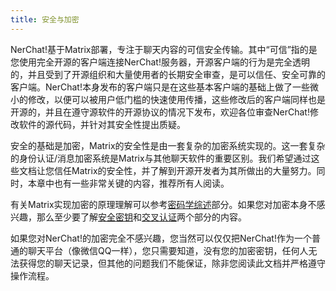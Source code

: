 ```yaml
---
title: 安全与加密
---
```


NerChat!基于Matrix部署，专注于聊天内容的可信安全传输。其中“可信”指的是您使用完全开源的客户端连接NerChat!服务器，开源客户端的行为是完全透明的，并且受到了开源组织和大量使用者的长期安全审查，是可以信任、安全可靠的客户端。NerChat!本身发布的客户端只是在这些基本客户端的基础上做了一些微小的修改，以便可以被用户低门槛的快速使用传播，这些修改后的客户端同样也是开源的，并且在遵守源软件的开源协议的情况下发布，欢迎各位审查NerChat!修改软件的源代码，并针对其安全性提出质疑。

安全的基础是加密，Matrix的安全性是由一套复杂的加密系统实现的。这一套复杂的身份认证/消息加密系统是Matrix与其他聊天软件的重要区别。我们希望通过这些文档让您信任Matrix的安全性，并了解到开源开发者为其所做出的大量努力。同时，本章中也有一些非常关键的内容，推荐所有人阅读。

有关Matrix实现加密的原理理解可以参考[密码学综述](cryptology/)部分。如果您对加密本身不感兴趣，那么至少要了解[安全密钥](secure_key/)和[交叉认证](cross_sign/)两个部分的内容。

如果您对NerChat!的加密完全不感兴趣，您当然可以仅仅把NerChat!作为一个普通的聊天平台（像微信QQ一样），您只需要知道，没有您的加密密钥，任何人无法获得您的聊天记录，但其他的问题我们不能保证，除非您阅读此文档并严格遵守操作流程。